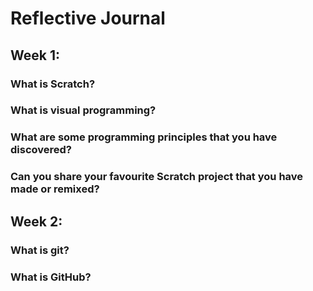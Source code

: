 # Reflective Journal

## Week 1:

### What is Scratch?

### What is visual programming?

### What are some programming principles that you have discovered?

### Can you share your favourite Scratch project that you have made or remixed?

## Week 2:

### What is git?

### What is GitHub?